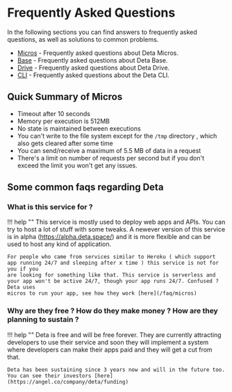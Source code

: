 # Frequently Asked Questions

In the following sections you can find answers to frequently asked questions,
as well as solutions to common problems.

- [Micros](/faq/micros) - Frequently asked questions about Deta Micros.
- [Base](/faq/base) - Frequently asked questions about Deta Base.
- [Drive](/faq/drive) - Frequently asked questions about Deta Drive.
- [CLI](/faq/cli) - Frequently asked questions about the Deta CLI.

## Quick Summary of Micros
- Timeout after 10 seconds
- Memory per execution is 512MB
- No state is maintained between executions
- You can't write to the file system except for the `/tmp` directory , which also gets cleared after some time
- You can send/receive a maximum of 5.5 MB of data in a request
- There's a limit on number of requests per second but if you don't exceed the limit you won't get any issues.


## Some common faqs regarding Deta

### What is this service for ?
!!! help ""
    This service is mostly used to deploy web apps and APIs. You can try to host a lot of stuff with some tweaks. A newever version of this service is in alpha (https://alpha.deta.space/) and it is more flexible and can be used to host any kind of application.

    For people who came from services similar to Heroku ( which support app running 24/7 and sleeping after x time ) this service is not for you if you
    are looking for something like that. This service is serverless and your app won't be active 24/7, though your app runs 24/7. Confused ? Deta uses
    micros to run your app, see how they work [here](/faq/micros)

### Why are they free ? How do they make money ? How are they planning to sustain ?
!!! help ""
    Deta is free and will be free forever. They are currently attracting developers to use their service and soon they will implement a system where
    developers can make their apps paid and they will get a cut from that.

    Deta has been sustaining since 3 years now and will in the future too. You can see their investors [here](https://angel.co/company/deta/funding)
